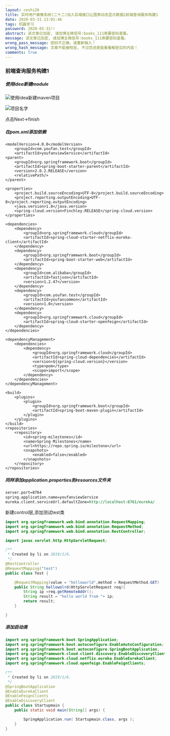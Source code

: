 ```yaml
---
layout: ceshi26
title: 实时用户画像系统(二十二)加入后端接口让图表动态显示数据2前端查询服务构建1
date: 2020-03-31 13:02:46
tags: 机器学习
password: 2020-03-31!!
abstract: 该文章已加密, 请加博主微信号:books_111索要密码查看。
message: 该文章已加密, 请加博主微信号:books_111索要密码查看。
wrong_pass_message: 密码不正确，请重新输入！
wrong_hash_message: 文章不能被校验, 不过您还是能看看解密后的内容！
comments: true
---
```


### 前端查询服务构建1

##### 使用idea新建module

![使用idea新建maven项目](1585634848784.png)

![项目名字](1585634915243.png)

点击Next->finish

##### 在pom.xml添加依赖

<!-- more -->

    <modelVersion>4.0.0</modelVersion>
        <groupId>com.youfan.test</groupId>
        <artifactId>youfanviewService</artifactId>
    <parent>
        <groupId>org.springframework.boot</groupId>
        <artifactId>spring-boot-starter-parent</artifactId>
        <version>2.0.2.RELEASE</version>
        <relativePath/>
    </parent>
    
    <properties>
        <project.build.sourceEncoding>UTF-8</project.build.sourceEncoding>
        <project.reporting.outputEncoding>UTF-8</project.reporting.outputEncoding>
        <java.version>1.8</java.version>
        <spring-cloud.version>Finchley.RELEASE</spring-cloud.version>
    </properties>
    
    <dependencies>
        <dependency>
            <groupId>org.springframework.cloud</groupId>
            <artifactId>spring-cloud-starter-netflix-eureka-client</artifactId>
        </dependency>
        <dependency>
            <groupId>org.springframework.boot</groupId>
            <artifactId>spring-boot-starter-web</artifactId>
        </dependency>
        <dependency>
            <groupId>com.alibaba</groupId>
            <artifactId>fastjson</artifactId>
            <version>1.2.47</version>
        </dependency>
        <dependency>
            <groupId>com.youfan.test</groupId>
            <artifactId>youfancommon</artifactId>
            <version>1.0</version>
        </dependency>
        <dependency>
            <groupId>org.springframework.cloud</groupId>
            <artifactId>spring-cloud-starter-openfeign</artifactId>
        </dependency>
    </dependencies>
    
    <dependencyManagement>
        <dependencies>
            <dependency>
                <groupId>org.springframework.cloud</groupId>
                <artifactId>spring-cloud-dependencies</artifactId>
                <version>${spring-cloud.version}</version>
                <type>pom</type>
                <scope>import</scope>
            </dependency>
        </dependencies>
    </dependencyManagement>
    
    <build>
        <plugins>
            <plugin>
                <groupId>org.springframework.boot</groupId>
                <artifactId>spring-boot-maven-plugin</artifactId>
            </plugin>
        </plugins>
    </build>
    <repositories>
        <repository>
            <id>spring-milestones</id>
            <name>Spring Milestones</name>
            <url>https://repo.spring.io/milestone</url>
            <snapshots>
                <enabled>false</enabled>
            </snapshots>
        </repository>
    </repositories>

##### 同样添加application.properties到resources文件夹

```reStructuredText
server.port=8764
spring.application.name=youfanviewService
eureka.client.serviceUrl.defaultZone=http://localhost:8761/eureka/
```

新建control层,添加测试test类

```java
import org.springframework.web.bind.annotation.RequestMapping;
import org.springframework.web.bind.annotation.RequestMethod;
import org.springframework.web.bind.annotation.RestController;

import javax.servlet.http.HttpServletRequest;

/**
 * Created by li on 2019/1/6.
 */
@RestController
@RequestMapping("test")
public class Test {

    @RequestMapping(value = "helloworld",method = RequestMethod.GET)
    public String hellowolrd(HttpServletRequest req){
        String ip =req.getRemoteAddr();
        String result = "hello world from "+ ip;
        return result;
    }

}

```

##### 添加启动类

```java
import org.springframework.boot.SpringApplication;
import org.springframework.boot.autoconfigure.EnableAutoConfiguration;
import org.springframework.boot.autoconfigure.SpringBootApplication;
import org.springframework.cloud.client.discovery.EnableDiscoveryClient;
import org.springframework.cloud.netflix.eureka.EnableEurekaClient;
import org.springframework.cloud.openfeign.EnableFeignClients;

/**
 * Created by li on 2019/1/6.
 */
@SpringBootApplication
@EnableEurekaClient
@EnableFeignClients
@EnableDiscoveryClient
public class Startupmain {
    public static void main(String[] args) {

        SpringApplication.run( Startupmain.class, args );
    }
}
```

